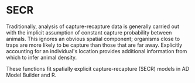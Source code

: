 # SECR

Traditionally, analysis of capture-recapture data is generally carried out with the implicit assumption of constant capture probability between animals. This ignores an obvious spatial component; organisms close to traps are more likely to be capture than those that are far away. Explicitly accounting for an individual's location provides additional information from which to infer animal density. 

These functions fit spatially explicit capture-recapture (SECR) models in AD Model Builder and R.